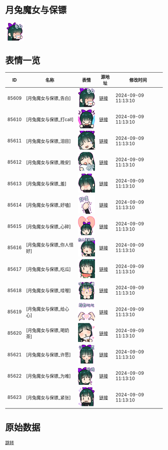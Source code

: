 # 月兔魔女与保镖

<img src="./cover.png" height="60" alt="cover" />

# 表情一览

|ID|名称|表情|源地址|修改时间|
|----|----|----|----|----|
|85609|[月兔魔女与保镖_告白]|<img src="./pic/085609_%5B月兔魔女与保镖_告白%5D.png" height="60" alt="告白"/>|[链接](https://i0.hdslb.com/bfs/garb/76531f82741583d814835270b04d3c8b5a010e5b.png)|2024-09-09 11:13:10|
|85610|[月兔魔女与保镖_打call]|<img src="./pic/085610_%5B月兔魔女与保镖_打call%5D.png" height="60" alt="打call"/>|[链接](https://i0.hdslb.com/bfs/garb/ac12c9f73b35668a23d35fe893ab59d0df004e17.png)|2024-09-09 11:13:10|
|85611|[月兔魔女与保镖_泪目]|<img src="./pic/085611_%5B月兔魔女与保镖_泪目%5D.png" height="60" alt="泪目"/>|[链接](https://i0.hdslb.com/bfs/garb/88769950b506bb8eedcbe78dbf3d1356daafc33b.png)|2024-09-09 11:13:10|
|85612|[月兔魔女与保镖_晚安]|<img src="./pic/085612_%5B月兔魔女与保镖_晚安%5D.png" height="60" alt="晚安"/>|[链接](https://i0.hdslb.com/bfs/garb/968292a021aeff3d52cf072edeb0c035e7301cf3.png)|2024-09-09 11:13:10|
|85613|[月兔魔女与保镖_羞]|<img src="./pic/085613_%5B月兔魔女与保镖_羞%5D.png" height="60" alt="羞"/>|[链接](https://i0.hdslb.com/bfs/garb/6f81f2a4fd363a299351a75719466c93815c7cc3.png)|2024-09-09 11:13:10|
|85614|[月兔魔女与保镖_好嗑]|<img src="./pic/085614_%5B月兔魔女与保镖_好嗑%5D.png" height="60" alt="好嗑"/>|[链接](https://i0.hdslb.com/bfs/garb/031c49f4e78bd7d41c1a349ef51acc9117d73dde.png)|2024-09-09 11:13:10|
|85615|[月兔魔女与保镖_心碎]|<img src="./pic/085615_%5B月兔魔女与保镖_心碎%5D.png" height="60" alt="心碎"/>|[链接](https://i0.hdslb.com/bfs/garb/9eb837a6f99c2c9e18e657ae33cda3e5f1550fca.png)|2024-09-09 11:13:10|
|85616|[月兔魔女与保镖_你人怪好]|<img src="./pic/085616_%5B月兔魔女与保镖_你人怪好%5D.png" height="60" alt="你人怪好"/>|[链接](https://i0.hdslb.com/bfs/garb/56493693386ae19dd1d096cb19b4cb9410eb7785.png)|2024-09-09 11:13:10|
|85617|[月兔魔女与保镖_吃瓜]|<img src="./pic/085617_%5B月兔魔女与保镖_吃瓜%5D.png" height="60" alt="吃瓜"/>|[链接](https://i0.hdslb.com/bfs/garb/ca6c5478ca46df72b5cb2478ed1a53ead1374727.png)|2024-09-09 11:13:10|
|85618|[月兔魔女与保镖_哇喔]|<img src="./pic/085618_%5B月兔魔女与保镖_哇喔%5D.png" height="60" alt="哇喔"/>|[链接](https://i0.hdslb.com/bfs/garb/57d17ab8533e5c258d3b2d6b7de9c3488fd982d3.png)|2024-09-09 11:13:10|
|85619|[月兔魔女与保镖_给心心]|<img src="./pic/085619_%5B月兔魔女与保镖_给心心%5D.png" height="60" alt="给心心"/>|[链接](https://i0.hdslb.com/bfs/garb/f946080a8f57ee54144b80186bbf5ea13ea4e658.png)|2024-09-09 11:13:10|
|85620|[月兔魔女与保镖_喝奶茶]|<img src="./pic/085620_%5B月兔魔女与保镖_喝奶茶%5D.png" height="60" alt="喝奶茶"/>|[链接](https://i0.hdslb.com/bfs/garb/16ca4ae461e42df30d8b5dbfd188ddbd8d925ab9.png)|2024-09-09 11:13:10|
|85621|[月兔魔女与保镖_许愿]|<img src="./pic/085621_%5B月兔魔女与保镖_许愿%5D.png" height="60" alt="许愿"/>|[链接](https://i0.hdslb.com/bfs/garb/fe2a6c61609475f5a77200b25bffc1ca621c778e.png)|2024-09-09 11:13:10|
|85622|[月兔魔女与保镖_为难]|<img src="./pic/085622_%5B月兔魔女与保镖_为难%5D.png" height="60" alt="为难"/>|[链接](https://i0.hdslb.com/bfs/garb/bba239fa073f3312330cfd343cd92543f1d187a7.png)|2024-09-09 11:13:10|
|85623|[月兔魔女与保镖_紧张]|<img src="./pic/085623_%5B月兔魔女与保镖_紧张%5D.png" height="60" alt="紧张"/>|[链接](https://i0.hdslb.com/bfs/garb/02dd0c6a6182be42649cba77a6cca9e47f1005a7.png)|2024-09-09 11:13:10|

# 原始数据

[跳转](./raw.json)

